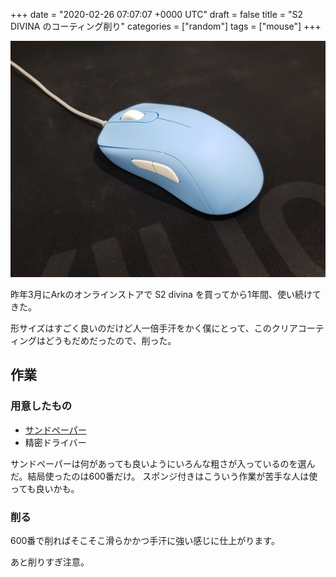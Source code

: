 +++
date = "2020-02-26 07:07:07 +0000 UTC"
draft = false
title = "S2 DIVINA のコーティング削り"
categories = ["random"]
tags = ["mouse"]
+++

![](20200226065718.jpg)

昨年3月にArkのオンラインストアで S2 divina を買ってから1年間、使い続けてきた。

形サイズはすごく良いのだけど人一倍手汗をかく僕にとって、このクリアコーティングはどうもだめだったので、削った。

## 作業

### 用意したもの

<ul>
<li><a href="https://www.amazon.co.jp/gp/product/B082X71N6H/ref=ppx_yo_dt_b_asin_title_o04_s00?ie=UTF8&amp;psc=1">サンドペーパー</a></li>
<li>精密ドライバー</li>
</ul>


サンドペーパーは何があっても良いようにいろんな粗さが入っているのを選んだ。結局使ったのは600番だけ。
スポンジ付きはこういう作業が苦手な人は使っても良いかも。

### 削る

600番で削ればそこそこ滑らかかつ手汗に強い感じに仕上がります。

あと削りすぎ注意。

